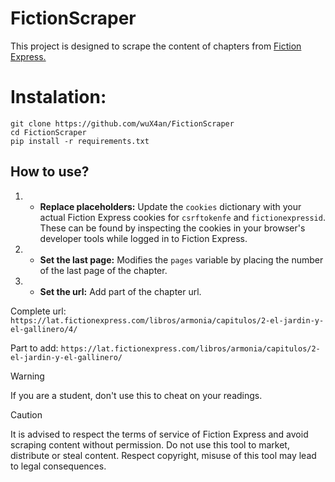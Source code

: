 # FictionScraper
This project is designed to scrape the content of chapters from [Fiction Express.](fictionexpress.com)

# Instalation:
```
git clone https://github.com/wuX4an/FictionScraper
cd FictionScraper
pip install -r requirements.txt
```

## How to use?
1. * **Replace placeholders:** Update the `cookies` dictionary with your actual Fiction Express cookies for `csrftokenfe`  and `fictionexpressid`.
     These can be found by inspecting the cookies in your browser's developer tools while logged in to Fiction Express.
2. * **Set the last page:** Modifies the `pages` variable by placing the number of the last page of the chapter.
3. * **Set the url:** Add part of the chapter url.

Complete url: `https://lat.fictionexpress.com/libros/armonia/capitulos/2-el-jardin-y-el-gallinero/4/`

Part to add: `https://lat.fictionexpress.com/libros/armonia/capitulos/2-el-jardin-y-el-gallinero/`



> [!WARNING]
> If you are a student, don't use this to cheat on your readings.

> [!CAUTION]
> It is advised to respect the terms of service of Fiction Express and avoid scraping content without permission.
> Do not use this tool to market, distribute or steal content.
> Respect copyright, misuse of this tool may lead to legal consequences.
